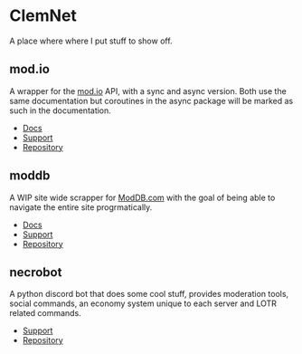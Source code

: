 # ClemNet

A place where where I put stuff to show off. 

## mod.io

A wrapper for the [mod.io](https://mod.io/) API, with a sync and async version. Both use the same documentation but coroutines in the async package will be marked as such in the documentation.

* [Docs](https://modio.readthedocs.io)
* [Support](https://discord.gg/Hkq7X7n)
* [Repository](https://github.com/ClementJ18/mod.io)

## moddb

A WIP site wide scrapper for [ModDB.com](https://www.moddb.com/) with the goal of being able to navigate the entire site progrmatically.

* [Docs](https://moddb.readthedocs.io)
* [Support](https://discord.gg/Ape8bZt)
* [Repository](https://github.com/ClementJ18/moddb)

## necrobot

A python discord bot that does some cool stuff, provides moderation tools, social commands, an economy system unique to each server and LOTR related commands.

* [Support](https://discord.gg/Ape8bZt)
* [Repository](https://github.com/ClementJ18/necrobot)


